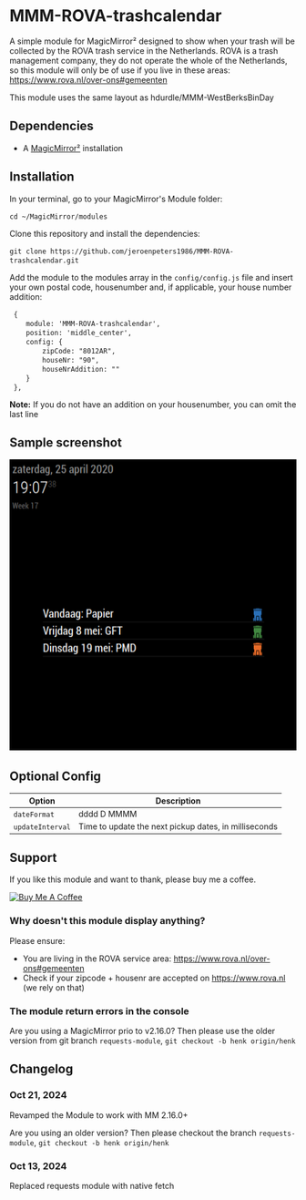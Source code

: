 # MMM-ROVA-trashcalendar
A simple module for MagicMirror² designed to show when your trash will be collected
by the ROVA trash service in the Netherlands. ROVA is a trash management company, 
they do not operate the whole of the Netherlands, so this module will only be
of use if you live in these areas: https://www.rova.nl/over-ons#gemeenten

This module uses the same layout as hdurdle/MMM-WestBerksBinDay

## Dependencies
  * A [MagicMirror²](https://github.com/MagicMirrorOrg/MagicMirror) installation

## Installation

In your terminal, go to your MagicMirror's Module folder:
````
cd ~/MagicMirror/modules
````

Clone this repository and install the dependencies:
````
git clone https://github.com/jeroenpeters1986/MMM-ROVA-trashcalendar.git
````

Add the module to the modules array in the `config/config.js` file
and insert your own postal code, housenumber and, if applicable, your 
house number addition:

```
 {
    module: 'MMM-ROVA-trashcalendar',
	position: 'middle_center',
	config: {
		zipCode: "8012AR",
		houseNr: "90",
		houseNrAddition: ""
	}
 },
```
**Note:** If you do not have an addition on your housenumber, you can omit the last line

## Sample screenshot
![MMM-ROVA-trashcalendar module for MagicMirror](https://raw.githubusercontent.com/jeroenpeters1986/MMM-ROVA-trashcalendar/master/MMM-ROVA-trashcalendar.png "MMM-ROVA-trashcalendar module for MagicMirror")


## Optional Config
| **Option** | **Description** |
| --- | --- |
| `dateFormat` | dddd D MMMM |
| `updateInterval` | Time to update the next pickup dates, in milliseconds |


## Support
If you like this module and want to thank, please buy me a coffee.

<a href="https://ko-fi.com/jeroenpeters" target="_blank"><img src="https://cdn.prod.website-files.com/5c14e387dab576fe667689cf/64f1a9ddd0246590df69ea01_kofi_long_button_blue%25402x-p-500.png" alt="Buy Me A Coffee" ></a>

### Why doesn't this module display anything?
Please ensure:
 * You are living in the ROVA service area:  https://www.rova.nl/over-ons#gemeenten
 * Check if your zipcode + housenr are accepted on https://www.rova.nl (we rely on that)

### The module return errors in the console
Are you using a MagicMirror prio to v2.16.0?
Then please use the older version from git  branch `requests-module`,
`git checkout -b henk origin/henk`


## Changelog
### Oct 21, 2024
Revamped the Module to work with MM 2.16.0+

Are you using an older version? Then please checkout the branch `requests-module`,
`git checkout -b henk origin/henk`


### Oct 13, 2024
Replaced requests module with native fetch